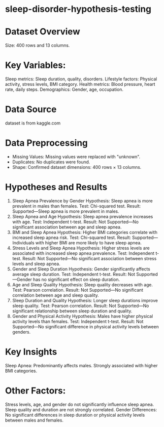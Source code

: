 # sleep-disorder-hypothesis-testing

# Dataset Overview
Size: 400 rows and 13 columns.
# Key Variables:
Sleep metrics: Sleep duration, quality, disorders.
Lifestyle factors: Physical activity, stress levels, BMI category.
Health metrics: Blood pressure, heart rate, daily steps.
Demographics: Gender, age, occupation.

# Data Source
dataset is from kaggle.com
# Data Preprocessing
- Missing Values:
Missing values were replaced with "unknown".
- Duplicates:
No duplicates were found.
- Shape:
Confirmed dataset dimensions: 400 rows × 13 columns.

# Hypotheses and Results
1. Sleep Apnea Prevalence by Gender
Hypothesis: Sleep apnea is more prevalent in males than females.
Test: Chi-squared test.
Result: Supported—Sleep apnea is more prevalent in males.
2. Sleep Apnea and Age
Hypothesis: Sleep apnea prevalence increases with age.
Test: Independent t-test.
Result: Not Supported—No significant association between age and sleep apnea.
3. BMI and Sleep Apnea
Hypothesis: Higher BMI categories correlate with increased sleep apnea risk.
Test: Chi-squared test.
Result: Supported—Individuals with higher BMI are more likely to have sleep apnea.
4. Stress Levels and Sleep Apnea
Hypothesis: Higher stress levels are associated with increased sleep apnea prevalence.
Test: Independent t-test.
Result: Not Supported—No significant association between stress levels and sleep apnea.
5. Gender and Sleep Duration
Hypothesis: Gender significantly affects average sleep duration.
Test: Independent t-test.
Result: Not Supported—Gender has no significant effect on sleep duration.
6. Age and Sleep Quality
Hypothesis: Sleep quality decreases with age.
Test: Pearson correlation.
Result: Not Supported—No significant correlation between age and sleep quality.
7. Sleep Duration and Quality
Hypothesis: Longer sleep durations improve sleep quality.
Test: Pearson correlation.
Result: Not Supported—No significant relationship between sleep duration and quality.
8. Gender and Physical Activity
Hypothesis: Males have higher physical activity levels than females.
Test: Independent t-test.
Result: Not Supported—No significant difference in physical activity levels between genders.
# Key Insights
Sleep Apnea:
Predominantly affects males.
Strongly associated with higher BMI categories.
# Other Factors:
Stress levels, age, and gender do not significantly influence sleep apnea.
Sleep quality and duration are not strongly correlated.
Gender Differences:
No significant differences in sleep duration or physical activity levels between males and females.
